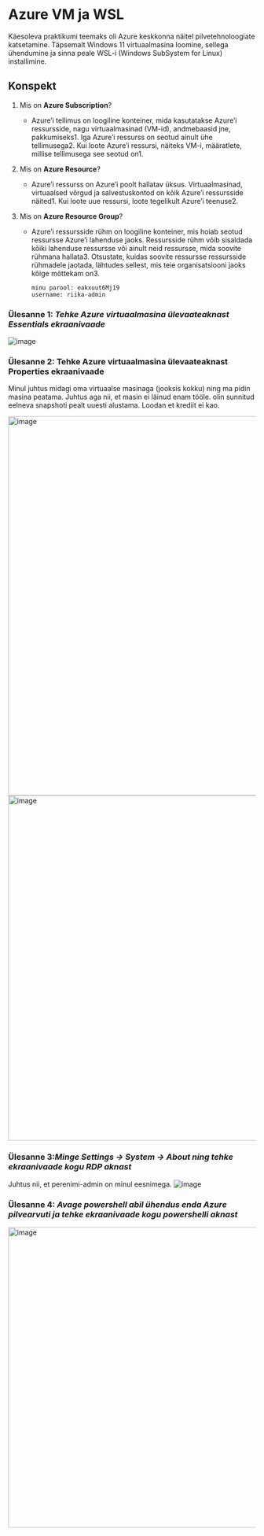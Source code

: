 # Azure VM ja WSL

Käesoleva praktikumi teemaks oli Azure keskkonna näitel pilvetehnoloogiate katsetamine. 
Täpsemalt Windows 11 virtuaalmasina loomine, sellega ühendumine ja sinna peale WSL-i (Windows SubSystem for Linux) installimine.


## Konspekt
1. Mis on **Azure Subscription**?
   *  Azure’i tellimus on loogiline konteiner, mida kasutatakse Azure’i ressursside, nagu virtuaalmasinad (VM-id), andmebaasid jne, pakkumiseks1.
     Iga Azure’i ressurss on seotud ainult ühe tellimusega2.
     Kui loote Azure’i ressursi, näiteks VM-i, määratlete, millise tellimusega see seotud on1.

3. Mis on **Azure Resource**?
   *  Azure’i ressurss on Azure’i poolt hallatav üksus.
     Virtuaalmasinad, virtuaalsed võrgud ja salvestuskontod on kõik Azure’i ressursside näited1.
     Kui loote uue ressursi, loote tegelikult Azure’i teenuse2.

5. Mis on **Azure Resource Group**?
   *  Azure’i ressursside rühm on loogiline konteiner, mis hoiab seotud ressursse Azure’i lahenduse jaoks.
     Ressursside rühm võib sisaldada kõiki lahenduse ressursse või ainult neid ressursse, mida soovite rühmana hallata3.
     Otsustate, kuidas soovite ressursse ressursside rühmadele jaotada, lähtudes sellest, mis teie organisatsiooni jaoks kõige mõttekam on3.

          minu parool: eakxuut6Mj19
          username: riika-admin

### Ülesanne 1: _Tehke Azure virtuaalmasina ülevaateaknast Essentials ekraanivaade_

![image](https://github.com/riikaseeba/opsys2023/assets/144622934/b2209857-8ea2-49a8-a8f4-d04791ec91b7)

### Ülesanne 2: Tehke Azure virtuaalmasina ülevaateaknast Properties ekraanivaade
Minul juhtus midagi oma virtuaalse masinaga (jooksis kokku) ning ma pidin masina peatama. Juhtus aga nii, et masin ei läinud enam tööle. olin sunnitud eelneva snapshoti pealt uuesti alustama. Loodan et krediit ei kao.

<img width="771" alt="image" src="https://github.com/riikaseeba/opsys2023/assets/144622934/68b3cff3-7814-4997-a574-4b0293c53b56">
<img width="702" alt="image" src="https://github.com/riikaseeba/opsys2023/assets/144622934/1d6554c9-b267-46da-b188-0b85502d8bad">

### Ülesanne 3:_Minge Settings -> System -> About ning tehke ekraanivaade kogu RDP aknast_

Juhtus nii, et perenimi-admin on minul eesnimega.
![image](https://github.com/riikaseeba/opsys2023/assets/144622934/3454f1cb-a48c-4831-a889-cc2429b5d674)

### Ülesanne 4: _Avage powershell abil ühendus enda Azure pilvearvuti ja tehke ekraanivaade kogu powershelli aknast_

<img width="611" alt="image" src="https://github.com/riikaseeba/opsys2023/assets/144622934/f4bc0b74-cf63-4e1c-a199-eeee1eb6490d">
